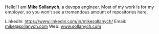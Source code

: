 Hello! I am **Mike Sollanych**, a devops engineer. 
Most of my work is for my employer, so you won't see a tremendous amount of repositories here.

LinkedIn: https://www.linkedin.com/in/mikesollanych/
Email: mike@sollanych.com
Web: www.sollanych.com
